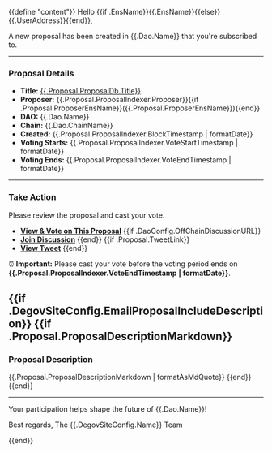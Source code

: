 {{define "content"}}
Hello {{if .EnsName}}{{.EnsName}}{{else}}{{.UserAddress}}{{end}},

A new proposal has been created in {{.Dao.Name}} that you're subscribed to.

---

### **Proposal Details**

- **Title:** [{{.Proposal.ProposalDb.Title}}]({{.Proposal.ProposalDb.ProposalLink}})
- **Proposer:** {{.Proposal.ProposalIndexer.Proposer}}{{if .Proposal.ProposerEnsName}}({{.Proposal.ProposerEnsName}}){{end}}
- **DAO:** {{.Dao.Name}}
- **Chain:** {{.Dao.ChainName}}
- **Created:** {{.Proposal.ProposalIndexer.BlockTimestamp | formatDate}}
- **Voting Starts:** {{.Proposal.ProposalIndexer.VoteStartTimestamp | formatDate}}
- **Voting Ends:** {{.Proposal.ProposalIndexer.VoteEndTimestamp | formatDate}}

---

### **Take Action**

Please review the proposal and cast your vote.

- [**View & Vote on This Proposal**]({{.Proposal.ProposalDb.ProposalLink}})
{{if .DaoConfig.OffChainDiscussionURL}}
- [**Join Discussion**]({{.DaoConfig.OffChainDiscussionURL}})
{{end}}
{{if .Proposal.TweetLink}}
- [**View Tweet**]({{.Proposal.TweetLink}})
{{end}}

⏰ **Important:** Please cast your vote before the voting period ends on **{{.Proposal.ProposalIndexer.VoteEndTimestamp | formatDate}}**.

{{if .DegovSiteConfig.EmailProposalIncludeDescription}}
  {{if .Proposal.ProposalDescriptionMarkdown}}
---

### **Proposal Description**

{{.Proposal.ProposalDescriptionMarkdown | formatAsMdQuote}}
  {{end}}
{{end}}

---

Your participation helps shape the future of {{.Dao.Name}}!

Best regards,
The {{.DegovSiteConfig.Name}} Team


{{end}}
